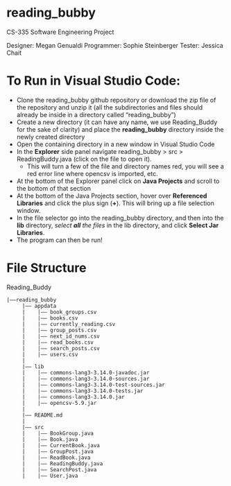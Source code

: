 # reading_bubby
CS-335 Software Engineering Project

Designer: Megan Genualdi
Programmer: Sophie Steinberger
Tester: Jessica Chait

# To Run in Visual Studio Code:

- Clone the reading_bubby github repository or download the zip file of the repository and unzip it (all the subdirectories and files should already be inside in a directory called “reading_bubby”)
- Create a new directory (it can have any name, we use Reading_Buddy for the sake of clarity) and place the **reading_bubby** directory inside the newly created directory
- Open the containing directory in a new window in Visual Studio Code
- In the **Explorer** side panel navigate reading_bubby > src > ReadingBuddy.java (click on the file to open it).
  - This will turn a few of the file and directory names red, you will see a red error line where opencsv is imported, etc.
- At the bottom of the Explorer panel click on **Java Projects** and scroll to the bottom of that section
- At the bottom of the Java Projects section, hover over **Referenced Libraries** and click the plus sign (**+**). This will bring up a file selection window.
- In the file selector go into the reading_bubby directory, and then into the **lib** directory, _select **all** the files_ in the lib directory, and click **Select Jar Libraries**.
- The program can then be run!


# File Structure

Reading_Buddy

    |––reading_bubby
         |–– appdata   
         |    |–– book_groups.csv
         |    |–– books.csv
         |    |–– currently_reading.csv
         |    |–– group_posts.csv
         |    |–– next_id_nums.csv
         |    |–– read_books.csv
         |    |–– search_posts.csv
         |    |–– users.csv
         |
         |–– lib
         |    |–– commons-lang3-3.14.0-javadoc.jar
         |    |–– commons-lang3-3.14.0-sources.jar
         |    |–– commons-lang3-3.14.0-test-sources.jar
         |    |–– commons-lang3-3.14.0-tests.jar
         |    |–– commons-lang3-3.14.0.jar
         |    |–– opencsv-5.9.jar
         |
         |–– README.md
         |
         |–– src
         |    |–– BookGroup.java
         |    |–– Book.java
         |    |–– CurrentBook.java
         |    |–– GroupPost.java
         |    |–– ReadBook.java
         |    |–– ReadingBuddy.java
         |    |–– SearchPost.java
         |    |–– User.java
